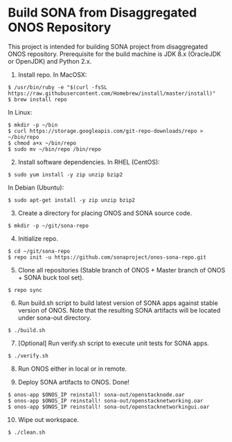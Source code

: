 # Build SONA from Disaggregated ONOS Repository

This project is intended for building SONA project from disaggregated ONOS repository.
Prerequisite for the build machine is JDK 8.x (OracleJDK or OpenJDK) and Python 2.x.

1. Install repo.
In MacOSX:
```
$ /usr/bin/ruby -e "$(curl -fsSL https://raw.githubusercontent.com/Homebrew/install/master/install)"
$ brew install repo
```

In Linux:
```
$ mkdir -p ~/bin
$ curl https://storage.googleapis.com/git-repo-downloads/repo > ~/bin/repo
$ chmod a+x ~/bin/repo
$ sudo mv ~/bin/repo /bin/repo
```

2. Install software dependencies.
In RHEL (CentOS):
```
$ sudo yum install -y zip unzip bzip2
```

In Debian (Ubuntu):
```
$ sudo apt-get install -y zip unzip bzip2
```


3. Create a directory for placing ONOS and SONA source code.
```
$ mkdir -p ~/git/sona-repo
```

4. Initialize repo.
```
$ cd ~/git/sona-repo
$ repo init -u https://github.com/sonaproject/onos-sona-repo.git
```

5. Clone all repositories (Stable branch of ONOS + Master branch of ONOS + SONA buck tool set).
```
$ repo sync
```

6. Run build.sh script to build latest version of SONA apps against stable version of ONOS.
Note that the resulting SONA artifacts will be located under sona-out directory.
```
$ ./build.sh
```

7. [Optional] Run verify.sh script to execute unit tests for SONA apps.
```
$ ./verify.sh
```

8. Run ONOS either in local or in remote.

9. Deploy SONA artifacts to ONOS. Done!
```
$ onos-app $ONOS_IP reinstall! sona-out/openstacknode.oar
$ onos-app $ONOS_IP reinstall! sona-out/openstacknetworking.oar
$ onos-app $ONOS_IP reinstall! sona-out/openstacknetworkingui.oar
```

10. Wipe out workspace.
```
$ ./clean.sh
```
